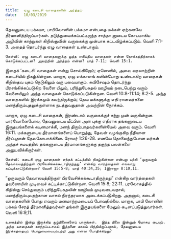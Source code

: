 ```yaml
---
title:  ஏழு கடைசி வாதைகளின் அர்த்தம்
date:   10/03/2019
---
```


தேவனுடைய பக்கமா, பாபிலோனின் பக்கமா என்பதை மக்கள் ஏற்கனவே தீர்மானித்திருப்பார்கள்.  தடுத்துவைக்கப்பட்டிருந்த சாத்தா னுடைய கோபமாகிய அழிவின் காற்றுகள் கிறிஸ்துவின் வருகைக்கு முன்பாக கட்டவிழ்க்கப்படும். வெளி 7:1-3.  அதைத் தொடர்ந்து ஏழு வாதைகள் உண்டாகும்.

`கேள்வி: ஏழு கடைசி வாதைகளுக்கு ஒத்த எகிப்திய வாதைகள் என்ன நோக்கத்திற்காகக் கொடுக்கப்பட்டன? அவற்றின் அர்த்தம் என்ன? யாத் 7-11; வெளி 15:1.`

இதைக் ‘கடைசி’ வாதைகள் என்று சொல்கிறோம்; ஏனெனில், அவை வரலாற்றின் கடைசியில் நிகழ்கின்றன.  மாறாக, ஏழு எக்காளங் களின்போது உண்டாகிற வாதைகள் கிறிஸ்தவ யுகம் நெடுகிலும் வரு பவையாகும்.  சுவிசேஷம் தொடர்ந்து பிரசங்கிக்கப்படுகிற வேளை யிலும், பரிந்துபேசுதல் ஊழியம் நடைபெற்று வரும் வேளையிலும் அந்த வாதைகள் கொடுக்கப்படுகின்றன. வெளி 10:8-11:14; 8:2-5.  அந்த வாதைகளில் இரக்கமும் கலந்திருக்கும்; தேவ மக்களுக்கு எதி ரானவர்களை மனந்திரும்புதலுக்குள்ளாக நடத்துவதுதான் அவற்றின் நோக்கம்.

மாறாக, ஏழு கடைசி வாதைகள், இரண்டாம் வருகைக்குச் சற்று முன் வருகின்றன.  பார்வோனைபோல, தேவனுடைய மீட்பின் அன் புக்கு எதிராக தங்களுடைய இருதயங்களைக் கடினமாக்கி, மனந் திரும்பாதவர்களின்மேல் அவை வரும். வெளி 16:11.  மக்களுடைய தீர்மானங்களைப் பொறுத்து, தேவன் வழங்குகிற நீதியான தீர்ப்புதான் தேவகோபாக்கினை. ரோமர் 1:26-28.  எனவே தொலைந்துபோன வர்கள் அந்தச் சமயத்தில் தங்களுடைய தீர்மானங்களுக்கு தகுந்த பலன்களை அனுபவிக்கிறார்கள்.

`கேள்வி: கடைசி ஏழு வாதைகள் எந்தக் கட்டத்தில் நிகழ்கின்றன என்பது பற்றி ‘ஒருவரும் தேவாலயத்திற்குள் பிரவேசிக்கக்கூடாதிருந்தது’ என்கிற வார்த்தைகள் எவ்வாறு சுட்டிக்காட்டுகின்றன? வெளி 15:5-8; யாத் 40:34,35; 1இராஜா 8:10,11.`

“ஒருவரும் தேவாலயத்திற்குள் பிரவேசிக்கக்கூடாதிருந்தது” என்கிற வார்த்தைகள் தவணையின் முடிவைச் சுட்டிக்காட்டுகின்றன. வெளி 15:8; 22:11.  பரலோகத்தில் கிறிஸ்து செய்துவரும் பரிந்துபேசுதலின் ஊழியம் முடிவடைவதால், மனந்திரும்புவதற்கான வாசல் நிரந்தரமாக அடைக்கப்படுகிறது.  அதனால், கடைசி வாதைகளின் போது எவரும் மனமாற்றமடையப் போவதில்லை.  மாறாக, பாபி லோனின் பக்கம் சேரத் தீர்மானித்தவர்கள் தங்கள் இருதயங்களை மேலும் கடினப்படுத்துவார்கள். வெளி 16:9,11.

`உலகத்தில் இன்று இருக்கிற சூழ்நிலைகளைப் பாருங்கள்.  இந்த நிலை இன்னும் மோசம டையும்.  அந்த வாதைகள் ஊற்றப்படாமல் இத்தனை காலம் பிந்தியிருப்பதால், தேவனுடைய இரக்கத்தையும் பொறுமையையும்பற்றி அது என்ன போதிக்கிறது?`